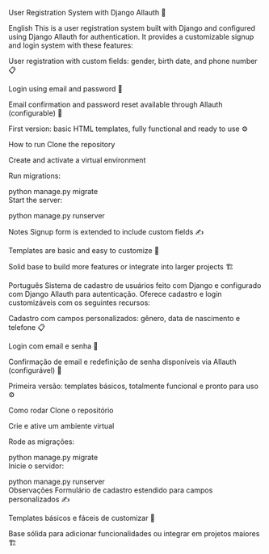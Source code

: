 User Registration System with Django Allauth 🚀



English
This is a user registration system built with Django and configured using Django Allauth for authentication.
It provides a customizable signup and login system with these features:

User registration with custom fields: gender, birth date, and phone number 📋

Login using email and password 🔐

Email confirmation and password reset available through Allauth (configurable) 📧

First version: basic HTML templates, fully functional and ready to use ⚙️

How to run
Clone the repository

Create and activate a virtual environment

Run migrations:


python manage.py migrate  
Start the server:


python manage.py runserver  

Notes
Signup form is extended to include custom fields ✍️

Templates are basic and easy to customize 🎨

Solid base to build more features or integrate into larger projects 🏗️



Português
Sistema de cadastro de usuários feito com Django e configurado com Django Allauth para autenticação.
Oferece cadastro e login customizáveis com os seguintes recursos:

Cadastro com campos personalizados: gênero, data de nascimento e telefone 📋

Login com email e senha 🔐

Confirmação de email e redefinição de senha disponíveis via Allauth (configurável) 📧

Primeira versão: templates básicos, totalmente funcional e pronto para uso ⚙️

Como rodar
Clone o repositório

Crie e ative um ambiente virtual

Rode as migrações:


python manage.py migrate  
Inicie o servidor:


python manage.py runserver  
Observações
Formulário de cadastro estendido para campos personalizados ✍️

Templates básicos e fáceis de customizar 🎨

Base sólida para adicionar funcionalidades ou integrar em projetos maiores 🏗️